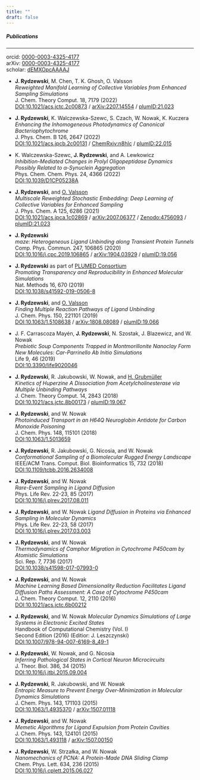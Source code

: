 ```yaml
---
title: ""
draft: false
---
```


##### Publications
---

orcid: [0000-0003-4325-4177](https://orcid.org/0000-0003-4325-4177)  
arXiv: [0000-0003-4325-4177](https://arxiv.org/a/0000-0003-4325-4177.html)  
scholar: [dEMXOpcAAAAJ](https://scholar.google.pl/citations?&user=dEMXOpcAAAAJ)  

* __J. Rydzewski__, M. Chen, T. K. Ghosh, O. Valsson  
  *Reweighted Manifold Learning of Collective Variables from Enhanced Sampling Simulations*  
  J. Chem. Theory Comput. 18, 7179 (2022)  
  [DOI:10.1021/acs.jctc.2c00873](https://doi.org/10.1021/acs.jctc.2c00873) /
  [arXiv:2207.14554](https://arxiv.org/abs/2207.14554) /
  [plumID:21.023](https://plumed-nest.org/eggs/21/023/)

* __J. Rydzewski__, K. Walczewska-Szewc, S. Czach, W. Nowak, K. Kuczera  
  *Enhancing the Inhomogeneous Photodynamics of Canonical Bacteriophytochrome*  
  J. Phys. Chem. B 126, 2647 (2022)  
  [DOI:10.1021/acs.jpcb.2c00131](https://doi.org/10.1021/acs.jpcb.2c00131) /
  [ChemRxiv:n8hlc](https://doi.org/10.26434/chemrxiv-2021-n8hlc-v2) /
  [plumID:22.015](https://plumed-nest.org/eggs/22/015/)

* K. Walczewska-Szewc, __J. Rydzewski__, and A. Lewkowicz  
  *Inhibition-Mediated Changes in Prolyl Oligopeptidase Dynamics Possibly Related to α-Synuclein Aggregation*  
  Phys. Chem. Chem. Phys. 24, 4366 (2022)  
  [DOI:10.1039/D1CP05238A](https://doi.org/10.1039/D1CP05238A)  

* __J. Rydzewski__, and [O. Valsson](https://www2.mpip-mainz.mpg.de/~valsson/)  
  *Multiscale Reweighted Stochastic Embedding: Deep Learning of Collective Variables for Enhanced Sampling*  
  J. Phys. Chem. A 125, 6286 (2021)  
  [DOI:10.1021/acs.jpca.1c02869](https://doi.org/10.1021/acs.jpca.1c02869) /
  [arXiv:2007.06377](https://arxiv.org/abs/2007.06377) /
  [Zenodo:4756093](https://zenodo.org/record/4756093) /
  [plumID:21.023](https://www.plumed-nest.org/eggs/21/023/)
  
* __J. Rydzewski__  
  *maze: Heterogeneous Ligand Unbinding along Transient Protein Tunnels*  
  Comp. Phys. Commun. 247, 106865 (2020)  
  [DOI:10.1016/j.cpc.2019.106865](https://doi.org/10.1016/j.cpc.2019.106865) /
  [arXiv:1904.03929](https://arxiv.org/abs/1904.03929) /
  [plumID:19.056](https://www.plumed-nest.org/eggs/19/056/)

* __J. Rydzewski__ as part of [PLUMED Consortium](https://www.plumed-nest.org/consortium.html)  
  *Promoting Transparency and Reproducibility in Enhanced Molecular Simulations*  
  Nat. Methods 16, 670 (2019)  
  [DOI:10.1038/s41592-019-0506-8](https://doi.org/10.1038/s41592-019-0506-8)

* __J. Rydzewski__, and [O. Valsson](https://www2.mpip-mainz.mpg.de/~valsson/)  
  *Finding Multiple Reaction Pathways of Ligand Unbinding*  
  J. Chem. Phys. 150, 221101 (2019)  
  [DOI:10.1063/1.5108638](https://doi.org/10.1063/1.5108638) /
  [arXiv:1808.08089](https://arxiv.org/abs/1808.08089) /
  [plumID:19.066](https://www.plumed-nest.org/eggs/19/066/)

* J. F. Carrascoza Mayén, __J. Rydzewski__, N. Szostak, J. Blazewicz, and W. Nowak  
  *Prebiotic Soup Components Trapped in Montmorillonite Nanoclay Form New Molecules: Car-Parrinello Ab Initio Simulations*  
  Life 9, 46 (2019)  
  [DOI:10.3390/life9020046](https://doi.org/10.3390/life9020046)

* __J. Rydzewski__, R. Jakubowski, W. Nowak, and [H. Grubmüller](https://www.mpibpc.mpg.de/grubmueller)  
  *Kinetics of Huperzine A Dissociation from Acetylcholinesterase via Multiple Unbinding Pathways*  
  J. Chem. Theory Comput. 14, 2843 (2018)  
  [DOI:10.1021/acs.jctc.8b00173](https://doi.org/10.1021/acs.jctc.8b00173) /
  [plumID:19.067](https://www.plumed-nest.org/eggs/19/067/)

* __J. Rydzewski__, and W. Nowak  
  *Photoinduced Transport in an H64Q Neuroglobin Antidote for Carbon Monoxide Poisoning*  
  J. Chem. Phys. 148, 115101 (2018)  
  [DOI:10.1063/1.5013659](https://doi.org/10.1063/1.5013659)

* __J. Rydzewski__, R. Jakubowski, G. Nicosia, and W. Nowak  
 *Conformational Sampling of a Biomolecular Rugged Energy Landscape*  
 IEEE/ACM Trans. Comput. Biol. Bioinformatics 15, 732 (2018)  
 [DOI:10.1109/tcbb.2016.2634008](https://doi.org/10.1109/TCBB.2016.2634008)

* __J. Rydzewski__, and W. Nowak  
  *Rare-Event Sampling in Ligand Diffusion*  
  Phys. Life Rev. 22-23, 85 (2017)  
  [DOI:10.1016/j.plrev.2017.08.011](https://doi.org/10.1016/j.plrev.2017.08.011)

* __J. Rydzewski__, and W. Nowak
  *Ligand Diffusion in Proteins via Enhanced Sampling in Molecular Dynamics*  
  Phys. Life Rev. 22-23, 58 (2017)  
  [DOI:10.1016/j.plrev.2017.03.003](https://doi.org/10.1016/j.plrev.2017.03.003)

* __J. Rydzewski__, and W. Nowak  
  *Thermodynamics of Camphor Migration in Cytochrome P450cam by Atomistic Simulations*  
  Sci. Rep. 7, 7736 (2017)  
  [DOI:10.1038/s41598-017-07993-0](https://doi.org/10.1038/s41598-017-07993-0)

* __J. Rydzewski__, and W. Nowak  
  *Machine Learning Based Dimensionality Reduction Facilitates Ligand Diffusion Paths Assessment: A Case of Cytochrome P450cam*  
  J. Chem. Theory Comput. 12, 2110 (2016)  
  [DOI:10.1021/acs.jctc.6b00212](https://doi.org/10.1021/acs.jctc.6b00212)

* __J. Rydzewski__, and W. Nowak
  *Molecular Dynamics Simulations of Large Systems in Electronic Excited States*  
  Handbook of Computational Chemistry (Vol. I)  
  Second Edition (2016) (Editior: J. Leszczynski)  
  [DOI:10.1007/978-94-007-6169-8_49-1](https://doi.org/10.1007/978-94-007-6169-8_49-1)

* __J. Rydzewski__, W. Nowak, and G. Nicosia  
  *Inferring Pathological States in Cortical Neuron Microcircuits*  
  J. Theor. Biol. 386, 34 (2015)  
  [DOI:10.1016/j.jtbi.2015.09.004](https://doi.org/10.1016/j.jtbi.2015.09.004)

* __J. Rydzewski__, R. Jakubowski, and W. Nowak  
  *Entropic Measure to Prevent Energy Over-Minimization in Molecular Dynamics Simulations*  
  J. Chem. Phys. 143, 171103 (2015)  
  [DOI:10.1063/1.4935370](https://doi.org/10.1063/1.4935370) /
  [arXiv:1507.01118](https://arxiv.org/abs/1507.01118)

* __J. Rydzewski__, and W. Nowak  
  *Memetic Algorithms for Ligand Expulsion from Protein Cavities*  
  J. Chem. Phys. 143, 124101 (2015)  
  [DOI:10.1063/1.493118](https://doi.org/10.1063/1.4931181) /
  [arXiv:1507.00150](https://arxiv.org/abs/1507.00150)

* __J. Rydzewski__, W. Strzałka, and W. Nowak  
  *Nanomechanics of PCNA: A Protein-Made DNA Sliding Clamp*  
  Chem. Phys. Lett. 634, 236 (2015)  
  [DOI:10.1016/j.cplett.2015.06.027](https://doi.org/10.1016/j.cplett.2015.06.027)
